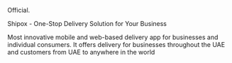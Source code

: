 Official.

Shipox - One-Stop Delivery Solution for Your Business

Most innovative mobile and web-based delivery app for businesses and individual consumers. It offers delivery for businesses throughout the UAE and customers from UAE to anywhere in the world
